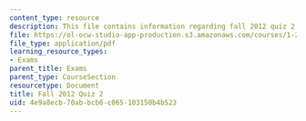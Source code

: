 ```yaml
---
content_type: resource
description: This file contains information regarding fall 2012 quiz 2.
file: https://ol-ocw-studio-app-production.s3.amazonaws.com/courses/1-264j-database-internet-and-systems-integration-technologies-fall-2013/4e9a8ecb70abbcb6c065103150b4b523_MIT1_264JF13_F12_Q2.pdf
file_type: application/pdf
learning_resource_types:
- Exams
parent_title: Exams
parent_type: CourseSection
resourcetype: Document
title: Fall 2012 Quiz 2
uid: 4e9a8ecb-70ab-bcb6-c065-103150b4b523
---
```

